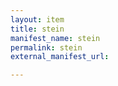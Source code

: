 ```yaml
---
layout: item
title: stein
manifest_name: stein
permalink: stein
external_manifest_url: 

---
```

<!-- Add an essay or interpretive material below this line,
using HTML or markdown.  Do not modify this file above this line -->
